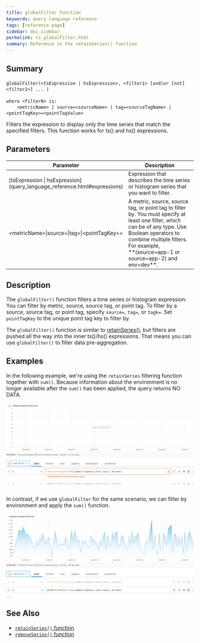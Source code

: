 ```yaml
---
title: globalFilter Function
keywords: query language reference
tags: [reference page]
sidebar: doc_sidebar
permalink: ts_globalFilter.html
summary: Reference to the retainSeries() function
---
```


## Summary
```
globalFilter(<tsExpression | hsExpression>, <filter1> [and|or [not] <filter2>] ... )

where <filterN> is: 
    <metricName> | source=<sourceName> | tag=<sourceTagName> | <pointTagKey>=<pointTagValue> 
```

Filters the expression to display only the time series that match the specified filters. This function works for ts() and hs() expressions.


## Parameters
<table style="width: 100%;">
<tbody>
<thead>
<tr><th width="40%">Parameter</th><th width="60%">Description</th></tr>
</thead>
<tr>
<td markdown="span"> [tsExpression | hsExpression](query_language_reference.html#expressions)</td>
<td>Expression that describes the time series or histogram series that you want to filter.</td>
</tr>
<tr>
<td>&lt;metricName&gt;&vert;source=&vert;tag=&vert;&lt;pointTagKey&gt;=</td>
<td markdown="span">A metric, source, source tag, or point tag to filter by. You must specify at least one filter, which can be of any type. Use Boolean operators to combine multiple filters. For example, <br>**(source=app-1 or source=app-2) and env=dev**.</td></tr>
</tbody>
</table>

## Description

The `globalFilter()` function filters a time series or histogram expression. You can filter by metric, source, source tag, or point tag. To filter by a source, source tag, or point tag, specify `source=`, `tag=`, or `tagk=`. Set `pointTagKey` to the unique point tag key to filter by.

The `globalFilter()` function is similar to [retainSeries()](ts_retainSeries.html), but filters are pushed all the way into the inner ts()/hs() expressions. That means you can use `globalFilter()` to filter data pre-aggregation.


## Examples

In the following example, we're using the `retainSeries` filtering function together with `sum()`. Because information about the environment is no longer available after the `sum()` has been applied, the query returns NO DATA.

![filter with retainSeries](images/filter_with_retainSeries.png)

In contrast, if we use `globalFilter` for the same scenario, we can filter by environment and apply the `sum()` function.

![filter with globalFilter](images/filter_with_globalFilter.png)

## See Also

* [`retainSeries()` function](ts_retainSeries.html)
* [`removeSeries()` function](ts_removeSeries.html)
